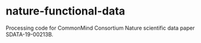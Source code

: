# nature-functional-data
Processing code for CommonMind Consortium Nature scientific data paper SDATA-19-00213B.
